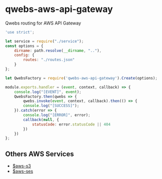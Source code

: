 # qwebs-aws-api-gateway
Qwebs routing for AWS API Gateway

```js
'use strict';

let service = require("./service");
const options = {
    dirname: path.resolve(__dirname, ".."),
    config: { 
        routes: "./routes.json"
    }
};

let QwebsFactory = require('qwebs-aws-api-gateway').Create(options);

module.exports.handler = (event, context, callback) => {
    console.log("[EVENT]", event);
    QwebsFactory.then(qwebs => {
        qwebs.invoke(event, context, callback).then(() => {
        console.log("[SUCCESS]");
    }).catch(error => {
        console.log("[ERROR]", error);
        callback(null, {
            statusCode: error.statusCode || 404
        })
    })
};
```

## Others AWS Services
  
  * [$aws-s3](https://www.npmjs.com/package/qwebs-aws-s3)
  * [$aws-ses](https://www.npmjs.com/package/qwebs-aws-ses)

